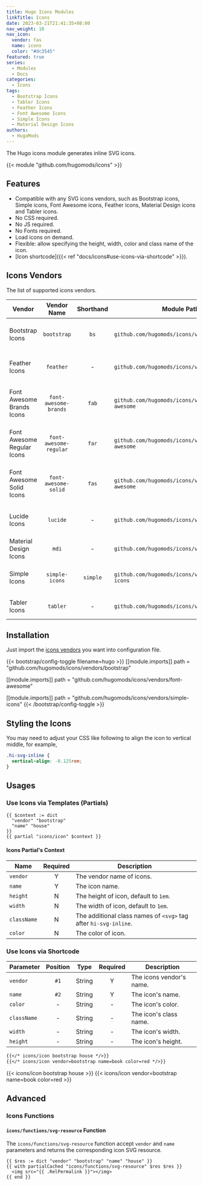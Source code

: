 ```yaml
---
title: Hugo Icons Modules
linkTitle: Icons
date: 2023-03-21T21:41:35+08:00
nav_weight: 10
nav_icon:
  vendor: fas
  name: icons
  color: "#dc3545"
featured: true
series:
  - Modules
  - Docs
categories:
  - Icons
tags:
  - Bootstrap Icons
  - Tabler Icons
  - Feather Icons
  - Font Awesome Icons
  - Simple Icons
  - Material Design Icons
authors:
  - HugoMods
---
```


The Hugo icons module generates inline SVG icons.

<!--more-->

{{< module "github.com/hugomods/icons" >}}

## Features

- Compatible with any SVG icons vendors, such as Bootstrap icons, Simple icons, Font Awesome icons, Feather icons, Material Design icons and Tabler icons.
- No CSS required.
- No JS required.
- No Fonts required.
- Load icons on demand.
- Flexible: allow specifying the height, width, color and class name of the icon.
- [Icon shortcode]({{< ref "docs/icons#use-icons-via-shortcode" >}}).

## Icons Vendors

The list of supported icons vendors.

| Vendor | Vendor Name | Shorthand | Module Path | Version |
| ------ | :--: | :-------: | ----------- | ------- |
| Bootstrap Icons | `bootstrap` | `bs` | `github.com/hugomods/icons/vendors/bootstrap` | {{< icon-version bootstrap >}} |
| Feather Icons | `feather` | - | `github.com/hugomods/icons/vendors/feather` | {{< icon-version feather >}} |
| Font Awesome Brands Icons | `font-awesome-brands` | `fab` | `github.com/hugomods/icons/vendors/font-awesome` | {{< icon-version font-awesome >}} |
| Font Awesome Regular Icons | `font-awesome-regular` | `far` | `github.com/hugomods/icons/vendors/font-awesome` | {{< icon-version font-awesome >}} |
| Font Awesome Solid Icons | `font-awesome-solid` | `fas` | `github.com/hugomods/icons/vendors/font-awesome` | {{< icon-version font-awesome >}} |
| Lucide Icons | `lucide` | - | `github.com/hugomods/icons/vendors/lucide` | {{< icon-version lucide >}} |
| Material Design Icons | `mdi` | - | `github.com/hugomods/icons/vendors/mdi` | {{< icon-version mdi >}} |
| Simple Icons | `simple-icons` | `simple` | `github.com/hugomods/icons/vendors/simple-icons` | {{< icon-version simple-icons >}} |
| Tabler Icons | `tabler` | - | `github.com/hugomods/icons/vendors/tabler` | {{< icon-version tabler >}} |

<!--more-->

## Installation

Just import the [icons vendors](#icons-vendors) you want into configuration file.

{{< bootstrap/config-toggle filename=hugo >}}
[[module.imports]]
path = "github.com/hugomods/icons/vendors/bootstrap"

[[module.imports]]
path = "github.com/hugomods/icons/vendors/font-awesome"

[[module.imports]]
path = "github.com/hugomods/icons/vendors/simple-icons"
{{< /bootstrap/config-toggle >}}

## Styling the Icons

You may need to adjust your CSS like following to align the icon to vertical middle, for example,

```css
.hi-svg-inline {
  vertical-align: -0.125rem;
}
```

## Usages

### Use Icons via Templates (Partials)

```go-html-template
{{ $context := dict
  "vendor" "bootstrap"
  "name" "house"
}}
{{ partial "icons/icon" $context }}
```

#### Icons Partial's Context

| Name        | Required | Description                                                      |
| ----------- | :------: | ---------------------------------------------------------------- |
| `vendor`    |    Y     | The vendor name of icons.                                        |
| `name`      |    Y     | The icon name.                                                   |
| `height`    |    N     | The height of icon, default to `1em`.                            |
| `width`     |    N     | The width of icon, default to `1em`.                             |
| `className` |    N     | The additional class names of `<svg>` tag after `hi-svg-inline`. |
| `color`     |    N     | The color of icon.                                               |

### Use Icons via Shortcode

| Parameter   | Position |  Type  | Required | Description              |
| ----------- | :------: | :----: | :------: | ------------------------ |
| `vendor`    |   `#1`   | String |    Y     | The icons vendor's name. |
| `name`      |   `#2`   | String |    Y     | The icon's name.         |
| `color`     |    -     | String |    -     | The icon's color.        |
| `className` |    -     | String |    -     | The icon's class name.   |
| `width`     |    -     | String |    -     | The icon's width.        |
| `height`    |    -     | String |    -     | The icon's height.       |

```markdown
{{</* icons/icon bootstrap house */>}}
{{</* icons/icon vendor=bootstrap name=book color=red */>}}
```

{{< icons/icon bootstrap house >}}
{{< icons/icon vendor=bootstrap name=book color=red >}}

## Advanced

### Icons Functions

#### `icons/functions/svg-resource` Function

The `icons/functions/svg-resource` function accept `vendor` and `name` parameters and returns the corresponding icon SVG resource.

```go-html-template
{{ $res := dict "vendor" "bootstrap" "name" "house" }}
{{ with partialCached "icons/functions/svg-resource" $res $res }}
  <img src="{{ .RelPermalink }}"></img>
{{ end }}
```
